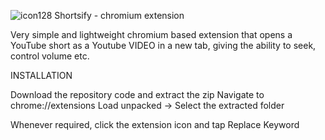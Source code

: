 ![icon128](https://github.com/cyph1re/shortsify/assets/78970761/7522c783-80dc-4fd0-8adc-014a6e461a36)
Shortsify - chromium extension

Very simple and lightweight chromium based extension that opens a YouTube short as a Youtube VIDEO in a new tab, giving the ability to seek, control volume etc.

INSTALLATION

Download the repository code and extract the zip
Navigate to chrome://extensions
Load unpacked -> Select the extracted folder

Whenever required, click the extension icon and tap Replace Keyword

